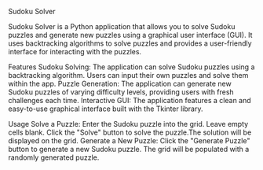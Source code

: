 Sudoku Solver

Sudoku Solver is a Python application that allows you to solve Sudoku puzzles and generate new puzzles using a graphical user interface (GUI). It uses backtracking algorithms to solve puzzles and provides a user-friendly interface for interacting with the puzzles.

Features Sudoku Solving: The application can solve Sudoku puzzles using a backtracking algorithm. Users can input their own puzzles and solve them within the app.
Puzzle Generation: The application can generate new Sudoku puzzles of varying difficulty levels, providing users with fresh challenges each time.
Interactive GUI: The application features a clean and easy-to-use graphical interface built with the Tkinter library.

Usage Solve a Puzzle: Enter the Sudoku puzzle into the grid.
Leave empty cells blank. 
Click the "Solve" button to solve the puzzle.The solution will be displayed on the grid. 
Generate a New Puzzle: Click the "Generate Puzzle" button to generate a new Sudoku puzzle. The grid will be populated with a randomly generated puzzle.
